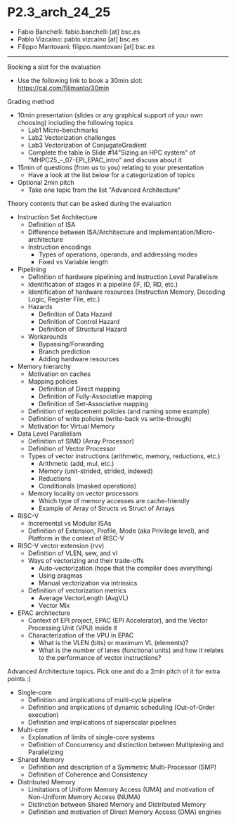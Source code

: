 # P2.3_arch_24_25

* Fabio Banchelli: fabio.banchelli [at] bsc.es
* Pablo Vizcaino: pablo.vizcaino [at] bsc.es
* Filippo Mantovani: filippo.mantovani [at] bsc.es


----


Booking a slot for the evaluation

* Use the following link to book a 30min slot: https://cal.com/filimanto/30min

Grading method

* 10min presentation (slides or any graphical support of your own choosing) including the following topics
	* Lab1 Micro-benchmarks
	* Lab2 Vectorization challenges
	* Lab3 Vectorization of ConjugateGradient
	* Complete the table in Slide #14"Sizing an HPC system" of "MHPC25_-_07-EPI_EPAC_intro" and discuss about it
* 15min of questions (from us to you) relating to your presentation
	* Have a look at the list below for a categorization of topics
* Optional 2min pitch
	* Take one topic from the list "Advanced Architecture"

Theory contents that can be asked during the evaluation

* Instruction Set Architecture
	* Definition of ISA
	* Difference between ISA/Architecture and Implementation/Micro-architecture
	* Instruction encodings
		* Types of operations, operands, and addressing modes
		* Fixed vs Variable length
* Pipelining
	* Definition of hardware pipelining and Instruction Level Parallelism
	* Identification of stages in a pipeline (IF, ID, RD, etc.)
	* Identification of hardware resources (Instruction Memory, Decoding Logic, Register File, etc.)
	* Hazards
		* Definition of Data Hazard
		* Definition of Control Hazard
		* Definition of Structural Hazard
	* Workarounds
		* Bypassing/Forwarding
		* Branch prediction
		* Adding hardware resources
* Memory hierarchy
	* Motivation on caches
	* Mapping policies
		* Definition of Direct mapping
		* Definition of Fully-Associative mapping
		* Definition of Set-Associative mapping
	* Definition of replacement policies (and naming some example)
	* Definition of write policies (write-back vs write-through)
	* Motivation for Virtual Memory
* Data Level Parallelism
	* Definition of SIMD (Array Processor)
	* Definition of Vector Processor
	* Types of vector instructions (arithmetic, memory, reductions, etc.)
		* Arithmetic (add, mul, etc.)
		* Memory (unit-strided, strided, indexed)
		* Reductions
		* Conditionals (masked operations)
	* Memory locality on vector processors
		* Which type of memory accesses are cache-friendly
		* Example of Array of Structs vs Struct of Arrays
* RISC-V
	* Incremental vs Modular ISAs
	* Definition of Extension, Profile, Mode (aka Privilege level), and Platform in the context of RISC-V
* RISC-V vector extension (rvv)
	* Definition of VLEN, sew, and vl
	* Ways of vectorizing and their trade-offs
		* Auto-vectorization (hope that the compiler does everything)
		* Using pragmas
		* Manual vectorization via intrinsics
	* Definition of vectorization metrics
		* Average VectorLength (AvgVL)
		* Vector Mix
* EPAC architecture
	* Context of EPI project, EPAC (EPI Accelerator), and the Vector Processing Unit (VPU) inside it
	* Characterization of the VPU in EPAC
		* What is the VLEN (bits) or maximum VL (elements)?
		* What is the number of lanes (functional units) and how it relates to the performance of vector instructions?

Advanced Architecture topics. Pick one and do a 2min pitch of it for extra points :)

* Single-core
	* Definition and implications of multi-cycle pipeline
	* Definition and implications of dynamic scheduling (Out-of-Order execution)
	* Definition and implications of superscalar pipelines
* Multi-core
	* Explanation of limits of single-core systems
	* Definition of Concurrency and distinction between Multiplexing and Parallelizing
* Shared Memory
	* Definition and description of a Symmetric Multi-Processor (SMP)
	* Definition of Coherence and Consistency
* Distributed Memory
	* Limitations of Uniform Memory Access (UMA) and motivation of Non-Uniform Memory Access (NUMA)
	* Distinction between Shared Memory and Distributed Memory
	* Definition and motivation of Direct Memory Access (DMA) engines

